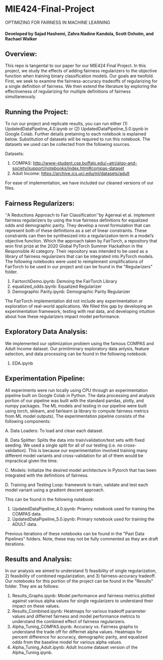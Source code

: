 # MIE424-Final-Project
OPTIMIZING FOR FAIRNESS IN MACHINE LEARNING

#### Developed by Sajad Hashemi, Zahra Nadine Kandola, Scott Oxholm, and Rachael Walker

## Overview:
This repo is tangental to our paper for our MIE424 Final Project. In this project, we study the effects of adding fairness regularizers to the objective function when training binary classification models. Our goals are twofold. First, we seek to examine the fairness-accuracy tradeoffs of regularizing for a single definition of fairness. We then extend the literature by exploring the effectiveness  of regularizing for multiple definitions of fairness simultaneously. 

## Running the Project:
To run our project and replicate results, you can run either (1) UpdatedDataPipeline_4.0.ipynb or (2) UpdatedDataPipeline_5.0.ipynb in Google Colab. Further details pretaining to each notebook is explained below. Substitution of datasets will be required to run this notebook. The datasets we used can be collected from the following sources. 

Datasets: 
1. COMPAS: http://www-student.cse.buffalo.edu/~atri/algo-and-society/support/notebooks/index.html#compas-dataset
2. Adult Income: https://archive.ics.uci.edu/ml/datasets/adult 

For ease of implementation, we have included our cleaned versions of our files.

## Fairness Regularizers:
''A Reductions Approach to Fair Classification''by Agerwal et al. implement fairness regularizers by using the true fairness definitions for equalized odds and demographic parity. They develop a novel formulation that can represent both of these definitions as a set of linear constraints. These constraints can then be synthesized into a regularization term in a model’s objective function. Which the approach taken by FairTorch, a repository that won first prize at the 2020 Global PyTorch Summer Hackathon in the Responsible AI category.  Their repository was intended to be used as a library of fairness regularizers that can be integrated into PyTorch models. The following notebooks were used to reimplement simplifications of FairTorch to be used in our project and can be found in the "Regularizers" folder. 

1. FairtorchDemo.ipynb: Demoing the FairTorch Library
2. equalized_odds.ipynb: Equalized Regularizer
3. Demographic Parity.ipynb: Demographic Parity Regularizer


The FairTorch implementation did not include any experimentation or exploration of real-world applications. We filled this gap by developing an experimentation framework, testing with real data, and developing intuition about how these regularizers impact model performance. 

## Exploratory Data Analysis: 
We implemented our optimization problem using the famous COMPAS and Adult Income dataset. Our primliminary exploratory data anlysis, feature selection, and data processing can be found in the following notebook:

1. EDA.ipynb

## Experimentation Pipeline: 
All experiments were run locally using CPU through an experimentation pipeline built on Google Colab in Python. The data processing and analysis portion of our pipeline was built with the standard pandas, plotly, and numpy packages. The ML models and testing in our pipeline were built using torch, sklearn, and fairlearn (a library to compute fairness metrics from ML model outputs). The experimentation pipeline consists of the following components: 

A. Data Loaders: To load and clean each dataset. 


B. Data Splitter: Splits the data into train/validation/test sets with fixed seeding. We used a single split for all of our testing (i.e. no cross-validation). This is because our experimentation involved training many different model variants and cross-validation for all of them would be impractical given the time. 


C. Models: Initialize the desired model architecture in Pytorch that has been integrated with the definitions of fairness. 


D. Training and Testing Loop: framework to train, validate and test each model variant using a gradient descent approach. 

This can be found in the following notebook: 
1. UpdatedDataPipeline_4.0.ipynb: Priamry notebook used for training the COMPAS data. 
2. UpdatedDataPipeline_5.0.ipynb: Primary notebook used for training the ADULT data. 

Previous iterations of these notebooks can be found in the "Past Data Pipelines" folders. Note, these may not be fully commented as they are draft iterations. 

## Results and Analysis: 
In our analysis we aimed to understand 1) feasibility of single regularization, 2) feasibility of combined regularization, and 3) fairness-accuracy tradeoff. 
Our notebooks for this portion of the project can be found in the "Results" folder. They are as follows: 

1. Results_Graphs.ipynb: Model performance and fairness metrics plotted against various alpha values for single regularizers to understand their impact on these values. 
2. Results_Combined.ipynb: Heatmaps for various tradeoff parameter values and differnet fairness and model performance metrics to understand the combined effect of fairness regularizers. 
3. Alpha_Tuning_COMPAS.ipynb: Accuracy vs. Fairness graphs to understand the trade off for differnet alpha values. Heatmaps for percent difference for accuracy, demographic parity, and equalized odds from the baseline model for various alpha values. 
4. Alpha_Tuning_Adult.ipynb: Adult Income dataset version of the Alpha_Tuning.ipynb.


